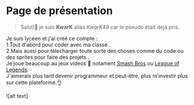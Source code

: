  # Page de présentation
>Salut!👋 je suis **KwarK** alias *KwarK49* car le pseudo était dejà pris.

Je suis lycéen et j'ai créé ce compte :<br>
1.Tout d'abord pour coder avec ma classe .<br>
2.Mais aussi pour télecharger toute sorte des choses comme du code ou des sprites pour faire des projets .<br>
Je joue beaucoup au jeux videos 👾 notament [Smash Bros](https://www.smashbros.com/fr_FR/) ou [League of Legends](https://www.leagueoflegends.com/fr-fr/).<br>
J'aimerais plus tard devenir programmeur et peut-être, plus m'investir plus sur cette plateforme.👌<br>

![alt text]
